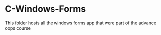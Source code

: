 # C-Windows-Forms

This folder hosts all the windows forms app that were part of the advance oops course
